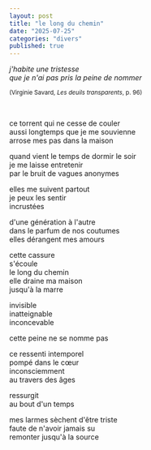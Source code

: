 ```yaml
---
layout: post
title: "le long du chemin"
date: "2025-07-25"
categories: "divers"
published: true
---
```


*j'habite une tristesse  
que je n'ai pas pris la peine de nommer*  

<sup>(Virginie Savard, *Les deuils transparents*, p. 96)</sup>  

<br/>  

ce torrent qui ne cesse de couler  
aussi longtemps que je me souvienne  
arrose mes pas dans la maison  

quand vient le temps de dormir le soir  
je me laisse entretenir  
par le bruit de vagues anonymes  

elles me suivent partout  
je peux les sentir  
incrustées  

d'une génération à l'autre  
dans le parfum de nos coutumes  
elles dérangent mes amours  

cette cassure  
s'écoule  
le long du chemin  
elle draine ma maison  
jusqu'à la marre  

invisible  
inatteignable  
inconcevable  

cette peine ne se nomme pas  

ce ressenti intemporel  
pompé dans le cœur  
inconsciemment  
au travers des âges  

ressurgit  
au bout d'un temps  

mes larmes sèchent d'être triste  
faute de n'avoir jamais su  
remonter jusqu'à la source  
